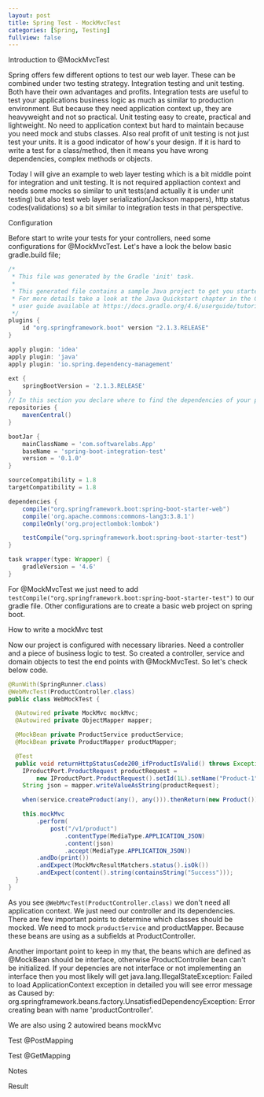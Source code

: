 ```yaml
---
layout: post
title: Spring Test - MockMvcTest  
categories: [Spring, Testing]
fullview: false
---
```


Introduction to @MockMvcTest

Spring offers few different options to test our web layer. These can be combined under two testing strategy. Integration testing 
and unit testing. Both have their own advantages and profits. Integration tests are useful to test your applications business logic
as much as similar to production environment. But because they need application context up, they are heavyweight and not so practical.
Unit testing easy to create, practical and lightweight. No need to application context but hard to maintain because you need mock and
stubs classes. Also real profit of unit testing is not just test your units. It is a good indicator of how's your design. If it is hard
to write a test for a class/method, then it means you have wrong dependencies, complex methods or objects.

Today I will give an example to web layer testing which is a bit middle point for integration and unit testing. It is not required appliaction 
context and needs some mocks so similar to unit tests(and actually it is under unit testing) but also test web layer serialization(Jackson mappers),
http status codes(validations) so a bit similar to integration tests in that perspective.    

Configuration

Before start to write your tests for your controllers, need some configurations for  @MockMvcTest. Let's have a look the below basic gradle.build
file;

```gradle 
/*
 * This file was generated by the Gradle 'init' task.
 *
 * This generated file contains a sample Java project to get you started.
 * For more details take a look at the Java Quickstart chapter in the Gradle
 * user guide available at https://docs.gradle.org/4.6/userguide/tutorial_java_projects.html
 */
plugins {
    id "org.springframework.boot" version "2.1.3.RELEASE"
}

apply plugin: 'idea'
apply plugin: 'java'
apply plugin: 'io.spring.dependency-management'

ext {
    springBootVersion = '2.1.3.RELEASE'
}
// In this section you declare where to find the dependencies of your project
repositories {
    mavenCentral()
}

bootJar {
    mainClassName = 'com.softwarelabs.App'
    baseName = 'spring-boot-integration-test'
    version = '0.1.0'
}

sourceCompatibility = 1.8
targetCompatibility = 1.8

dependencies {
    compile("org.springframework.boot:spring-boot-starter-web")
    compile('org.apache.commons:commons-lang3:3.8.1')
    compileOnly('org.projectlombok:lombok')

    testCompile("org.springframework.boot:spring-boot-starter-test")
}

task wrapper(type: Wrapper) {
    gradleVersion = '4.6'
}
```
For @MockMvcTest we just need to add ```testCompile("org.springframework.boot:spring-boot-starter-test")``` to our gradle file. Other configurations are to create a basic web
project on spring boot. 

How to write a mockMvc test

Now our project is configured with necessary libraries. Need a controller and a piece of business logic to test. So created a controller, service and domain objects to test the end points
with @MockMvcTest. So let's check below code.

```java
@RunWith(SpringRunner.class)
@WebMvcTest(ProductController.class)
public class WebMockTest {

  @Autowired private MockMvc mockMvc;
  @Autowired private ObjectMapper mapper;

  @MockBean private ProductService productService;
  @MockBean private ProductMapper productMapper;

  @Test
  public void returnHttpStatusCode200_ifProductIsValid() throws Exception {
    IProductPort.ProductRequest productRequest =
        new IProductPort.ProductRequest().setId(1L).setName("Product-1");
    String json = mapper.writeValueAsString(productRequest);

    when(service.createProduct(any(), any())).thenReturn(new Product());

    this.mockMvc
        .perform(
            post("/v1/product")
                .contentType(MediaType.APPLICATION_JSON)
                .content(json)
                .accept(MediaType.APPLICATION_JSON))
        .andDo(print())
        .andExpect(MockMvcResultMatchers.status().isOk())
        .andExpect(content().string(containsString("Success")));
  }
}
```  

As you see ```@WebMvcTest(ProductController.class)``` we don't need all application context. We just need our controller and its dependencies.
There are few important points to determine which classes should be mocked. We need to mock ```productService``` 
and productMapper. Because these beans are using as a subfields at ProductController. 

Another important point to keep in my that, the beans which are defined as @MockBean should be interface, otherwise ProductController bean
can't be initialized. If your depencies are not interface or not implementing an interface then you most likely will get java.lang.IllegalStateException: Failed to load ApplicationContext
exception in detailed you will see error message as 
Caused by: org.springframework.beans.factory.UnsatisfiedDependencyException: Error creating bean with name 'productController'.

We are also using 2 autowired beans mockMvc 

Test @PostMapping



Test @GetMapping

Notes

Result
